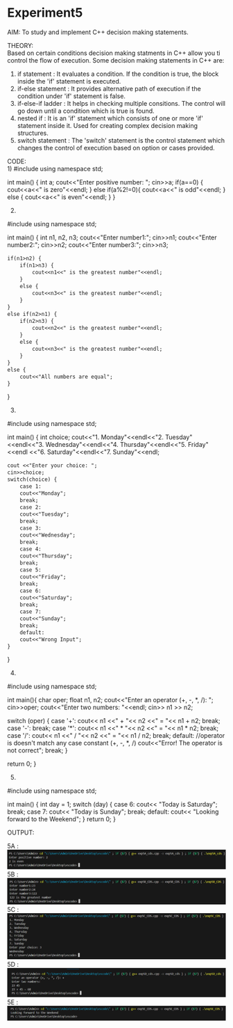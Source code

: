 # Experiment5

AIM: To study and implement C++ decision making statements. <br>

THEORY: <br>
Based on certain conditions decision making statments in C++ allow you ti control the flow of execution. Some decision making statements in C++ are: <br>
1) if statement : It evaluates a condition. If the condition is true, the block inside the 'if' statement is executed. <br>
2) if-else statement : It provides alternative path of execution if the condition under 'if' statement is false. <br>
3) if-else-if ladder : It helps in checking multiple consitions. The control will go down until a condition which is true is found. <br>
4) nested if : It is an 'if' statement which consists of one or more 'if' statement inside it. Used for creating complex decision making structures. <br>
5) switch statement : The 'switch' statement is the control statement which changes the control of execution based on option or cases provided.

CODE: <BR>
1) 
#include<iostream>
using namespace std;

int main() {
    int  a;
    cout<<"Enter positive number: ";
    cin>>a;
    if(a==0) {
        cout<<a<<" is zero"<<endl;
    }
    else if(a%2!=0){
        cout<<a<<" is odd"<<endl;
    }
    else {
        cout<<a<<" is even"<<endl;
    }
}<BR>


2)
#include<iostream>
using namespace std;

int main() {
    int  n1, n2, n3;
    cout<<"Enter number1:";
    cin>>n1;
    cout<<"Enter number2:";
    cin>>n2;
    cout<<"Enter number3:";
    cin>>n3;

    if(n1>n2) {
        if(n1>n3) {
            cout<<n1<<" is the greatest number"<<endl;
        }
        else {
            cout<<n3<<" is the greatest number"<<endl;
        }
    }
    else if(n2>n1) {
        if(n2>n3) {
            cout<<n2<<" is the greatest number"<<endl;
        }
        else {
            cout<<n3<<" is the greatest number"<<endl;
        }
    }
    else {
        cout<<"All numbers are equal";
    }
} <BR>


3)
#include<iostream>
using namespace std;

int main() {
    int choice;
    cout<<"1. Monday"<<endl<<"2. Tuesday"<<endl<<"3. Wednesday"<<endl<<"4. Thursday"<<endl<<"5. Friday"<<endl
    <<"6. Saturday"<<endl<<"7. Sunday"<<endl;
    
    cout <<"Enter your choice: ";
    cin>>choice;
    switch(choice) {
        case 1:
        cout<<"Monday";
        break;
        case 2:
        cout<<"Tuesday";
        break;
        case 3:
        cout<<"Wednesday";
        break;
        case 4:
        cout<<"Thursday";
        break;
        case 5:
        cout<<"Friday";
        break;
        case 6:
        cout<<"Saturday";
        break;
        case 7:
        cout<<"Sunday";
        break;
        default:
        cout<<"Wrong Input";
    }
} <BR>


4)
#include <iostream>
using namespace std;

int main(){
char oper;
float n1, n2;
cout<<"Enter an operator (+, -, *, /): ";
cin>>oper;
cout<<"Enter two numbers: "<<endl;
cin>> n1 >> n2;

switch (oper) {
case '+':
cout<< n1 <<" + "<< n2 <<" = "<< n1 + n2;
break;
case '-':
break;
case '*':
cout<< n1 <<" * "<< n2 <<" = "<< n1 * n2;
break;
case '/':
cout<< n1 <<" / "<< n2 <<" = "<< n1 / n2;
break;
default:
//operator is doesn't match any case constant (+, -, *, /)
cout<<"Error! The operator is not correct";
break;
    }

return 0;
} <BR>


5)
#include <iostream>
using namespace std;

int main() {
int day = 1;
  switch (day) {
    case 6:
cout<< "Today is Saturday";
      break;
    case 7:
cout<< "Today is Sunday";
      break;
    default:
cout<< "Looking forward to the Weekend";
  }
  return 0;
} <BR>


OUTPUT: <BR>

5A : <BR>
![5A](https://github.com/sarakanyal03/CDS_Experiment5/blob/main/a.png)
5B : <BR>
![5B](https://github.com/sarakanyal03/CDS_Experiment5/blob/main/b.png)
5C : <BR>
![5C](https://github.com/sarakanyal03/CDS_Experiment5/blob/main/c.png)
5D : <BR>
![5D](https://github.com/sarakanyal03/CDS_Experiment5/blob/main/d.png)
5E : <BR>
![5E](https://github.com/sarakanyal03/CDS_Experiment5/blob/main/e.png)
